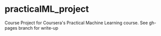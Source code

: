 # practicalML_project
Course Project for Coursera's Practical Machine Learning course. See gh-pages branch for write-up
